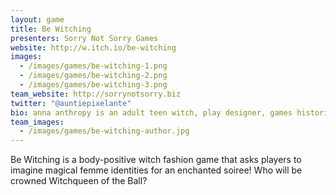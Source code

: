 ```yaml
---
layout: game
title: Be Witching
presenters: Sorry Not Sorry Games
website: http://w.itch.io/be-witching
images:
  - /images/games/be-witching-1.png
  - /images/games/be-witching-2.png
  - /images/games/be-witching-3.png
team_website: http://sorrynotsorry.biz
twitter: "@auntiepixelante"
bio: anna anthropy is an adult teen witch, play designer, games historian, and the author of Rise of the Videogame Zinesters and ZZT.
team_images:
  - /images/games/be-witching-author.jpg
---
```

Be Witching is a body-positive witch fashion game that asks players to imagine magical femme identities for an enchanted soiree! Who will be crowned Witchqueen of the Ball?
